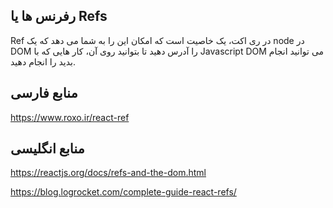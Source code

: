 ## رفرنس ها یا Refs

Ref در ری اکت، یک خاصیت است که امکان این را به شما می دهد که یک node در DOM را آدرس دهید تا بتوانید روی آن، کار هایی که با Javascript DOM می توانید انجام بدید را انجام دهید.

## منابع فارسی

https://www.roxo.ir/react-ref

## منابع انگلیسی

https://reactjs.org/docs/refs-and-the-dom.html

https://blog.logrocket.com/complete-guide-react-refs/
